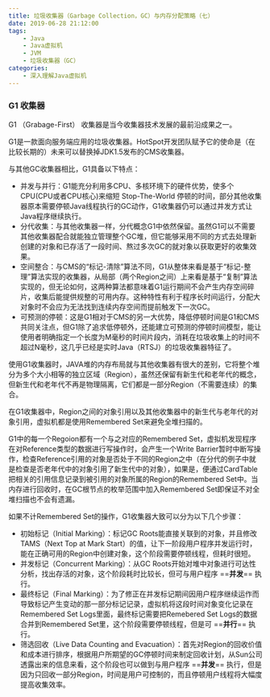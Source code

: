 ```yaml
---
title: 垃圾收集器（Garbage Collection，GC）与内存分配策略（七）
date: 2019-06-28 21:12:00
tags:
	- Java
	- Java虚拟机
	- JVM
	- 垃圾收集器（GC）
categories:
	- 深入理解Java虚拟机
---
```


### G1 收集器

G1 （Grabage-First） 收集器是当今收集器技术发展的最前沿成果之一。

G1是一款面向服务端应用的垃圾收集器。HotSpot开发团队赋予它的使命是（在比较长期的）未来可以替换掉JDK1.5发布的CMS收集器。

与其他GC收集器相比，G1具备以下特点：

- 并发与并行：G1能充分利用多CPU、多核环境下的硬件优势，使多个CPU(CPU或者CPU核心)来缩短 Stop-The-World 停顿的时间，部分其他收集器原本需要停顿Java线程执行的GC动作，G1收集器仍可以通过并发方式让Java程序继续执行。
- 分代收集：与其他收集器一样，分代概念G1中依然保留。虽然G1可以不需要其他收集器配合就能独立管理整个GC堆，但它能够采用不同的方式去处理新创建的对象和已存活了一段时间、熬过多次GC的就对象以获取更好的收集效果。
- 空间整合：与CMS的“标记-清除”算法不同，G1从整体来看是基于“标记-整理”算法实现的收集器，从局部（两个Region之间）上来看是基于“复制”算法实现的，但无论如何，这两种算法都意味着G1运行期间不会产生内存空间碎片，收集后能提供规整的可用内存。这种特性有利于程序长时间运行，分配大对象时不会应为无法找到连续内存空间而提前触发下一次GC。
- 可预测的停顿：这是G1相对于CMS的另一大优势，降低停顿时间是G1和CMS共同关注点，但G1除了追求低停顿外，还能建立可预测的停顿时间模型，能让使用者明确指定一个长度为M毫秒的时间片段内，消耗在垃圾收集上的时间不超过N毫秒，这几乎已经是实时Java（RTSJ）的垃圾收集器特征了。

使用G1收集器时，JAVA堆的内存布局就与其他收集器有很大的差别，它将整个堆分为多个大小相等的独立区域（Region），虽然还保留有新生代和老年代的概念，但新生代和老年代不再是物理隔离，它们都是一部分Region（不需要连续）的集合。

在G1收集器中，Region之间的对象引用以及其他收集器中的新生代与老年代的对象引用，虚拟机都是使用Remembered Set来避免全堆扫描的。

G1中的每一个Regoion都有一个与之对应的Remembered Set，虚拟机发现程序在对Reference类型的数据进行写操作时，会产生一个Write Barrier暂时中断写操作，检查Reference引用的对象是否处于不同的Region之中（在分代的例子中就是检查是否老年代中的对象引用了新生代中的对象），如果是，便通过CardTable把相关的引用信息记录到被引用的对象所属的Region的Remembered Set中。当内存进行回收时，在GC根节点的枚举范围中加入Remembered Set即保证不对全堆扫描也不会有遗漏。

如果不计Remembered Set的操作，G1收集器大致可以分为以下几个步骤：

- 初始标记（Initial Marking）：标记GC Roots能直接关联到的对象，并且修改TAMS（Next Top at Mark Start）的值，让下一阶段用户程序并发运行时，能在正确可用的Region中创建对象，这个阶段需要停顿线程，但耗时很短。
- 并发标记（Concurrent Marking）：从GC Roots开始对堆中对象进行可达性分析，找出存活的对象，这个阶段耗时比较长，但可与用户程序 ==**并发**== 执行。
- 最终标记（Final Marking）：为了修正在并发标记期间因用户程序继续运作而导致标记产生变动的那一部分标记记录，虚拟机将这段时间对象变化记录在Remembered Set Logs里面，最终标记需要把Remebered Set Logs的数据合并到Remembered Set里，这个阶段需要停顿线程，但是可 ==**并行**==  执行。
- 筛选回收（Live Data Counting and Evacuation）：首先对Region的回收价值和成本进行排序，根据用户所期望的GC停顿时间来制定回收计划，从Sun公司透露出来的信息来看，这个阶段也可以做到与用户程序 ==**并发**== 执行，但是因为只回收一部分Region，时间是用户可控制的，而且停顿用户线程将大幅度提高收集效率。